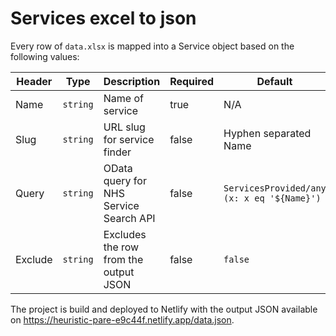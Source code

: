 # Services excel to json

Every row of `data.xlsx` is mapped into a Service object based on the following values:

| Header  | Type      | Description                             | Required | Default                                    |
| ------- |---------- | --------------------------------------- | -------- | ------------------------------------------ |
| Name    | `string`  | Name of service                         | true     | N/A                                        |
| Slug    | `string`  | URL slug for service finder             | false    | Hyphen separated Name                      |
| Query   | `string`  | OData query for NHS Service Search API  | false    | `ServicesProvided/any (x: x eq '${Name}')` |
| Exclude | `string`  | Excludes the row from the output JSON   | false    | `false`                                    |

The project is build and deployed to Netlify with the output JSON available on https://heuristic-pare-e9c44f.netlify.app/data.json.
